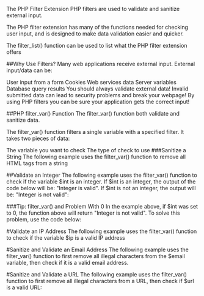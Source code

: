 The PHP Filter Extension
PHP filters are used to validate and sanitize external input.

The PHP filter extension has many of the functions needed for checking user input, 
and is designed to make data validation easier and quicker.

The filter_list() function can be used to list what the PHP filter extension offers




##Why Use Filters?
Many web applications receive external input. External input/data can be:

User input from a form
Cookies
Web services data
Server variables
Database query results
You should always validate external data!
Invalid submitted data can lead to security problems and break your webpage!
By using PHP filters you can be sure your application gets the correct input!




##PHP filter_var() Function
The filter_var() function both validate and sanitize data.

The filter_var() function filters a single variable with a specified filter. It takes two pieces of data:

The variable you want to check
The type of check to use
###Sanitize a String
The following example uses the filter_var() function to remove all HTML tags from a string


##Validate an Integer
 The following example uses the filter_var() function to check if the variable $int is an integer. 
 If $int is an integer, the output of the code below will be: "Integer is valid". If $int is not an integer,
  the output will be: "Integer is not valid":

###Tip: filter_var() and Problem With 0
In the example above, if $int was set to 0, the function above will return "Integer is not valid". 
To solve this problem, use the code below:


#Validate an IP Address
 The following example uses the filter_var() function to check if the variable $ip is a valid IP address
 
 
#Sanitize and Validate an Email Address
 The following example uses the filter_var() function to first remove all illegal characters 
 from the $email variable, then check if it is a valid email address.
 
 #Sanitize and Validate a URL
  The following example uses the filter_var() function to first remove all illegal characters
   from a URL, then check if $url is a valid URL:
